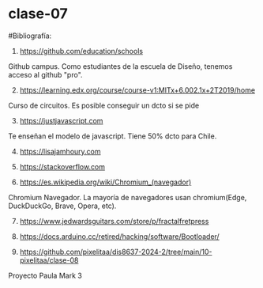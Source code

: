 # clase-07


#Bibliografía: 

1. https://github.com/education/schools

Github campus. Como estudiantes de la escuela de Diseño, tenemos acceso al github "pro".

2. https://learning.edx.org/course/course-v1:MITx+6.002.1x+2T2019/home

Curso de circuitos. Es posible conseguir un dcto si se pide

3. https://justjavascript.com 

Te enseñan el modelo de javascript. Tiene 50% dcto para Chile.

4. https://lisajamhoury.com

5. https://stackoverflow.com

6. https://es.wikipedia.org/wiki/Chromium_(navegador)

Chromium Navegador. La mayoría de navegadores usan chromium(Edge, DuckDuckGo, Brave, Opera, etc).

7. https://www.jedwardsguitars.com/store/p/fractalfretpress

8. https://docs.arduino.cc/retired/hacking/software/Bootloader/

9. https://github.com/pixelitaa/dis8637-2024-2/tree/main/10-pixelitaa/clase-08

Proyecto Paula Mark 3
